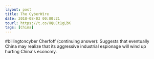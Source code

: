 ```yaml
---
layout: post
title: The CyberWire
date: 2018-08-03 00:00:21
tourl: https://t.co/HQuCt1gLbK
tags: [China]
---
```

#billingtoncyber Cherfoff (continuing answer): Suggests that eventually China may realize that its aggressive industrial espionage will wind up hurting China's economy.